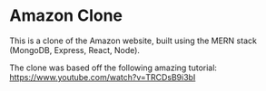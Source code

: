 # Amazon Clone

This is a clone of the Amazon website, built using the MERN stack (MongoDB, Express, React, Node). 

The clone was based off the following amazing tutorial: https://www.youtube.com/watch?v=TRCDsB9i3bI


